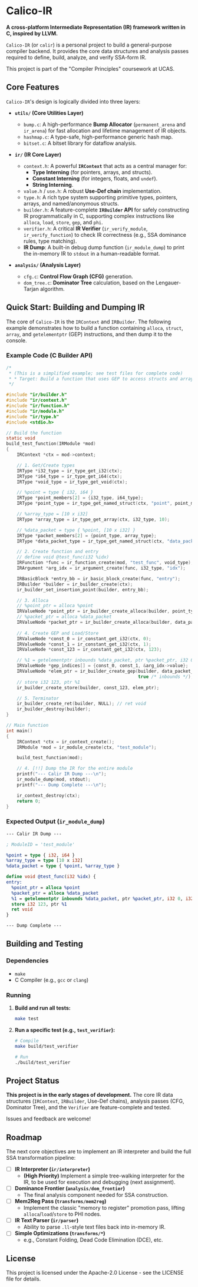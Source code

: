 # Calico-IR

**A cross-platform Intermediate Representation (IR) framework written in C, inspired by LLVM.**

`Calico-IR` (or `calir`) is a personal project to build a general-purpose compiler backend. It provides the core data structures and analysis passes required to define, build, analyze, and verify SSA-form IR.

This project is part of the "Compiler Principles" coursework at UCAS.

## Core Features

`Calico-IR`'s design is logically divided into three layers:

* **`utils/` (Core Utilities Layer)**
    * `bump.c`: A high-performance **Bump Allocator** (`permanent_arena` and `ir_arena`) for fast allocation and lifetime management of IR objects.
    * `hashmap.c`: A type-safe, high-performance generic hash map.
    * `bitset.c`: A bitset library for dataflow analysis.

* **`ir/` (IR Core Layer)**
    * `context.h`: A powerful **`IRContext`** that acts as a central manager for:
        * **Type Interning** (for pointers, arrays, and structs).
        * **Constant Interning** (for integers, floats, and `undef`).
        * **String Interning**.
    * `value.h` / `use.h`: A robust **Use-Def chain** implementation.
    * `type.h`: A rich type system supporting primitive types, pointers, arrays, and named/anonymous structs.
    * `builder.h`: A feature-complete **`IRBuilder` API** for safely constructing IR programmatically in C, supporting complex instructions like `alloca`, `load`, `store`, `gep`, and `phi`.
    * `verifier.h`: A critical **IR Verifier** (`ir_verify_module`, `ir_verify_function`) to check IR correctness (e.g., SSA dominance rules, type matching).
    * **IR Dump**: A built-in debug dump function (`ir_module_dump`) to print the in-memory IR to `stdout` in a human-readable format.

* **`analysis/` (Analysis Layer)**
    * `cfg.c`: **Control Flow Graph (CFG)** generation.
    * `dom_tree.c`: **Dominator Tree** calculation, based on the Lengauer-Tarjan algorithm.

## Quick Start: Building and Dumping IR

The core of `Calico-IR` is the `IRContext` and `IRBuilder`. The following example demonstrates how to build a function containing `alloca`, `struct`, `array`, and `getelementptr` (GEP) instructions, and then dump it to the console.

### Example Code (C Builder API)

```c
/*
 * (This is a simplified example; see test files for complete code)
 * * Target: Build a function that uses GEP to access structs and arrays
 */

#include "ir/builder.h"
#include "ir/context.h"
#include "ir/function.h"
#include "ir/module.h"
#include "ir/type.h"
#include <stdio.h>

// Build the function
static void
build_test_function(IRModule *mod)
{
    IRContext *ctx = mod->context;

    // 1. Get/Create types
    IRType *i32_type = ir_type_get_i32(ctx);
    IRType *i64_type = ir_type_get_i64(ctx);
    IRType *void_type = ir_type_get_void(ctx);

    // %point = type { i32, i64 }
    IRType *point_members[2] = {i32_type, i64_type};
    IRType *point_type = ir_type_get_named_struct(ctx, "point", point_members, 2);

    // %array_type = [10 x i32]
    IRType *array_type = ir_type_get_array(ctx, i32_type, 10);

    // %data_packet = type { %point, [10 x i32] }
    IRType *packet_members[2] = {point_type, array_type};
    IRType *data_packet_type = ir_type_get_named_struct(ctx, "data_packet", packet_members, 2);

    // 2. Create function and entry
    // define void @test_func(i32 %idx)
    IRFunction *func = ir_function_create(mod, "test_func", void_type);
    IRArgument *arg_idx = ir_argument_create(func, i32_type, "idx");

    IRBasicBlock *entry_bb = ir_basic_block_create(func, "entry");
    IRBuilder *builder = ir_builder_create(ctx);
    ir_builder_set_insertion_point(builder, entry_bb);

    // 3. Alloca 
    // %point_ptr = alloca %point
    IRValueNode *point_ptr = ir_builder_create_alloca(builder, point_type);
    // %packet_ptr = alloca %data_packet
    IRValueNode *packet_ptr = ir_builder_create_alloca(builder, data_packet_type);
    
    // 4. Create GEP and Load/Store
    IRValueNode *const_0 = ir_constant_get_i32(ctx, 0);
    IRValueNode *const_1 = ir_constant_get_i32(ctx, 1);
    IRValueNode *const_123 = ir_constant_get_i32(ctx, 123);

    // %1 = getelementptr inbounds %data_packet, ptr %packet_ptr, i32 0, i32 1, i32 %idx
    IRValueNode *gep_indices[] = {const_0, const_1, &arg_idx->value};
    IRValueNode *elem_ptr = ir_builder_create_gep(builder, data_packet_type, packet_ptr, gep_indices, 3,
                                                  true /* inbounds */); 
    // store i32 123, ptr %1
    ir_builder_create_store(builder, const_123, elem_ptr);

    // 5. Terminator
    ir_builder_create_ret(builder, NULL); // ret void
    ir_builder_destroy(builder);
}

// Main function
int main()
{
    IRContext *ctx = ir_context_create();
    IRModule *mod = ir_module_create(ctx, "test_module");

    build_test_function(mod);

    // 4. [!!] Dump the IR for the entire module
    printf("--- Calir IR Dump ---\n");
    ir_module_dump(mod, stdout);
    printf("--- Dump Complete ---\n");

    ir_context_destroy(ctx);
    return 0;
}
````

### Expected Output (`ir_module_dump`)

```llvm
--- Calir IR Dump ---

; ModuleID = 'test_module'

%point = type { i32, i64 }
%array_type = type [10 x i32]
%data_packet = type { %point, %array_type }

define void @test_func(i32 %idx) {
entry:
  %point_ptr = alloca %point
  %packet_ptr = alloca %data_packet
  %1 = getelementptr inbounds %data_packet, ptr %packet_ptr, i32 0, i32 1, i32 %idx
  store i32 123, ptr %1
  ret void
}

--- Dump Complete ---
```

## Building and Testing

### Dependencies

  * `make`
  * C Compiler (e.g., `gcc` or `clang`)

### Running

1.  **Build and run all tests:**

    ```bash
    make test
    ```

2.  **Run a specific test (e.g., `test_verifier`):**

    ```bash
    # Compile
    make build/test_verifier

    # Run
    ./build/test_verifier
    ```

## Project Status

**This project is in the early stages of development.** The core IR data structures (`IRContext`, `IRBuilder`, Use-Def chains), analysis passes (CFG, Dominator Tree), and the `Verifier` are feature-complete and tested.

Issues and feedback are welcome\!

## Roadmap

The next core objectives are to implement an IR interpreter and build the full SSA transformation pipeline:

  - [ ] **IR Interpreter (`ir/interpreter`)**
      * **(High Priority)** Implement a simple tree-walking interpreter for the IR, to be used for execution and debugging (next assignment).
  - [ ] **Dominance Frontier (`analysis/dom_frontier`)**
      * The final analysis component needed for SSA construction.
  - [ ] **Mem2Reg Pass (`transforms/mem2reg`)**
      * Implement the classic "memory to register" promotion pass, lifting `alloca`/`load`/`store` to PHI nodes.
  - [ ] **IR Text Parser (`ir/parser`)**
      * Ability to parse `.ll`-style text files back into in-memory IR.
  - [ ] **Simple Optimizations (`transforms/*`)**
      * e.g., Constant Folding, Dead Code Elimination (DCE), etc.

## License

This project is licensed under the Apache-2.0 License - see the LICENSE file for details.
